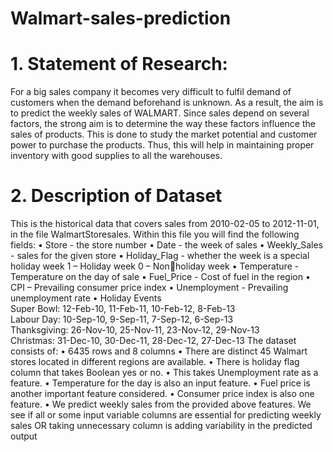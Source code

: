 # Walmart-sales-prediction
# 1. Statement of Research:
For a big sales company it becomes very difficult to fulfil demand of customers
when the demand beforehand is unknown. As a result, the aim is to predict the 
weekly sales of WALMART. Since sales depend on several factors, the strong 
aim is to determine the way these factors influence the sales of products. This 
is done to study the market potential and customer power to purchase the 
products. Thus, this will help in maintaining proper inventory with good 
supplies to all the warehouses.
# 2. Description of Dataset
This is the historical data that covers sales from 2010-02-05 to 2012-11-01, in the file 
WalmartStoresales. Within this file you will find the following fields:
  • Store - the store number
  • Date - the week of sales
  • Weekly_Sales - sales for the given store
• Holiday_Flag - whether the week is a special holiday week 1 – Holiday week 0 – Nonholiday week
• Temperature - Temperature on the day of sale
• Fuel_Price - Cost of fuel in the region
• CPI – Prevailing consumer price index
• Unemployment - Prevailing unemployment rate
• Holiday Events\
Super Bowl: 12-Feb-10, 11-Feb-11, 10-Feb-12, 8-Feb-13\
Labour Day: 10-Sep-10, 9-Sep-11, 7-Sep-12, 6-Sep-13\
Thanksgiving: 26-Nov-10, 25-Nov-11, 23-Nov-12, 29-Nov-13\
Christmas: 31-Dec-10, 30-Dec-11, 28-Dec-12, 27-Dec-13
The dataset consists of:
• 6435 rows and 8 columns
• There are distinct 45 Walmart stores located in different regions are available.
• There is holiday flag column that takes Boolean yes or no.
• This takes Unemployment rate as a feature.
• Temperature for the day is also an input feature.
• Fuel price is another important feature considered.
• Consumer price index is also one feature.
• We predict weekly sales from the provided above features. We see if all or some 
input variable columns are essential for predicting weekly sales OR taking 
unnecessary column is adding variability in the predicted output

